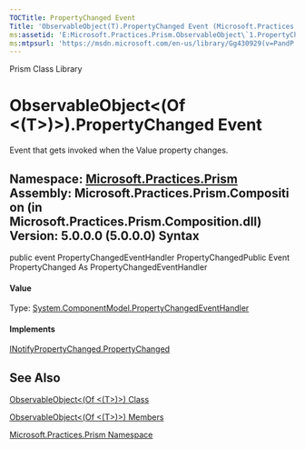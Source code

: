 ```yaml
---
TOCTitle: PropertyChanged Event
Title: 'ObservableObject(T).PropertyChanged Event (Microsoft.Practices.Prism)'
ms:assetid: 'E:Microsoft.Practices.Prism.ObservableObject\`1.PropertyChanged'
ms:mtpsurl: 'https://msdn.microsoft.com/en-us/library/Gg430929(v=PandP.50)'
---
```


Prism Class Library

ObservableObject&lt;(Of &lt;(T&gt;)&gt;).PropertyChanged Event
==================================================================

Event that gets invoked when the Value property changes.

**Namespace:** [Microsoft.Practices.Prism](https://msdn.microsoft.com/n:microsoft.practices.prism)
**Assembly:** Microsoft.Practices.Prism.Composition (in Microsoft.Practices.Prism.Composition.dll) Version: 5.0.0.0 (5.0.0.0)
Syntax
------

<span id="syntaxToggle"></span>public event PropertyChangedEventHandler PropertyChangedPublic Event PropertyChanged As PropertyChangedEventHandler
#### Value

Type: [System.ComponentModel.PropertyChangedEventHandler](http://msdn2.microsoft.com/en-us/library/hyza7z75)
#### Implements

[INotifyPropertyChanged.PropertyChanged](http://msdn2.microsoft.com/en-us/library/ms133023)

See Also
--------


[ObservableObject&lt;(Of &lt;(T&gt;)&gt;) Class](https://msdn.microsoft.com/t:microsoft.practices.prism.observableobject%601)

[ObservableObject&lt;(Of &lt;(T&gt;)&gt;) Members](https://msdn.microsoft.com/allmembers.t:microsoft.practices.prism.observableobject%601)

[Microsoft.Practices.Prism Namespace](https://msdn.microsoft.com/n:microsoft.practices.prism)

